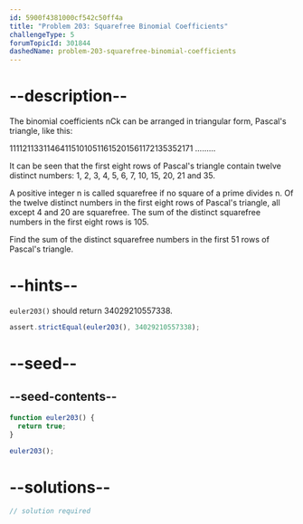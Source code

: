 ```yaml
---
id: 5900f4381000cf542c50ff4a
title: "Problem 203: Squarefree Binomial Coefficients"
challengeType: 5
forumTopicId: 301844
dashedName: problem-203-squarefree-binomial-coefficients
---
```


# --description--

The binomial coefficients nCk can be arranged in triangular form, Pascal's triangle, like this:

111121133114641151010511615201561172135352171 .........

It can be seen that the first eight rows of Pascal's triangle contain twelve distinct numbers: 1, 2, 3, 4, 5, 6, 7, 10, 15, 20, 21 and 35.

A positive integer n is called squarefree if no square of a prime divides n. Of the twelve distinct numbers in the first eight rows of Pascal's triangle, all except 4 and 20 are squarefree. The sum of the distinct squarefree numbers in the first eight rows is 105.

Find the sum of the distinct squarefree numbers in the first 51 rows of Pascal's triangle.

# --hints--

`euler203()` should return 34029210557338.

```js
assert.strictEqual(euler203(), 34029210557338);
```

# --seed--

## --seed-contents--

```js
function euler203() {
  return true;
}

euler203();
```

# --solutions--

```js
// solution required
```
